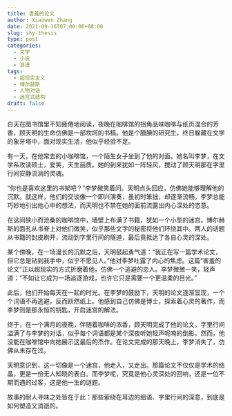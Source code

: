 ```yaml
---
title: 害羞的论文
author: Xiaowen Zhang
date: 2021-09-16T07:00:00+08:00
slug: shy-thesis
type: post
categories:
  - 文学
  - 小说
  - 浪漫
tags:
  - 超现实主义
  - 博尔赫斯
  - 人物对话
  - 迷宫式结构
draft: false
---
```


白天在图书馆里不知疲倦地阅读，夜晚在咖啡馆的拐角品味咖啡与纸页混合的芳香，顾天明的生命仿佛是一部坎坷的书稿。他是个腼腆的研究生，终日躲藏在文学的象牙塔中，面对现实生活，他似乎经验不足。

有一天，在他常去的小咖啡馆，一个陌生女子坐到了他的对面。她名叫李梦，在文学系攻读硕士，爱笑，天生丽质。她的到来犹如一阵轻风，搅动了顾天明那在字里行间安静流淌的灵魂。

“你也是喜欢这里的书架吧？”李梦微笑着问。天明点头回应，仿佛她能够理解他的沉默。就这样，他们的交谈像一个即兴演奏，虽初时笨拙，却逐渐流畅。李梦总能巧妙地引出他心中的想法，而天明也不禁在她的面前流露出内心深处的恣意。

在这间狭小而沧桑的咖啡馆中，墙壁上布满了书籍，犹如一个小型的迷宫。博尔赫斯的面孔从书脊上对他们微笑，似乎那些文字的秘密将他们环绕其中。两人的话题从书籍的封皮刷开，流动到字里行间的隧道，最后竟抵达了各自心灵的深处。

某个傍晚，在一场漫长的沉默之后，天明鼓起勇气道：“我正在写一篇学术论文，但它总是钻到我手中，似乎不愿见人。”他对李梦吐露了内心的焦虑。这篇“害羞的论文”正以超现实的方式折磨着他，仿佛一个逃避的恋人。李梦微微一笑，轻声道：“不如让它成为一场追逐游戏，也许它只是需要一个更温柔的目光。”

此后，他们开始每天在一起的时光。在李梦的鼓励下，天明的论文逐渐显现，一个个词语不再逃避，反而跃然纸上。他感到自己仿佛是博士，探索着心灵的著作，而李梦则是那永恒的钥匙，开启迷宫的解法。

终于，在一个满月的夜晚，伴随着咖啡的浓香，顾天明完成了他的论文。字里行间溢满了与李梦的对话，似乎每个词语都是某个深夜听她轻声呢喃的倒影。然而，他没能在咖啡馆中向她展示这最后的杰作。在论文完成的那天晚上，李梦消失了，仿佛从未存在过。

天明意识到，这一切像是一个迷宫，他走入，又走出。那篇论文不仅仅是学术的结晶，更是一份无人知晓的表白。而李梦呢，究竟是他心灵深处的回响，还是一位不期而遇的过客，这是他一生的谜题。

故事的耐人寻味之处皆在于此：那些萦绕在耳边的细语、字里行间的深意，到底是如何塑造又消逝的。